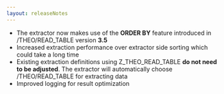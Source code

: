 ```yaml
---
layout: releaseNotes
---
```


- The extractor now makes use of the **ORDER BY** feature introduced in /THEO/READ_TABLE version **3.5**
- Increased extraction performance over extractor side sorting which could take a long time
- Existing extraction definitions using Z_THEO_READ_TABLE **do not need to be adjusted**. The extractor will automatically choose /THEO/READ_TABLE for extracting data
- Improved logging for result optimization